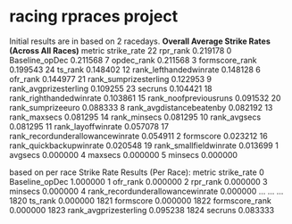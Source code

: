 # racing rpraces project

Initial results are in based on 2 racedays.
**Overall Average Strike Rates (Across All Races)**
                              metric  strike_rate
22                          rpr_rank     0.219178
0                     Baseline_opDec     0.211568
7                         opdec_rank     0.211568
3                     formscore_rank     0.199543
24                           ts_rank     0.148402
12            rank_lefthandedwinrate     0.148128
6                           ofr_rank     0.144977
21             rank_sumprizesterling     0.122953
9              rank_avgprizesterling     0.109255
23                           secruns     0.104421
18           rank_righthandedwinrate     0.103861
15             rank_noofpreviousruns     0.091532
20                 rank_sumprizeeuro     0.088333
8           rank_avgdistancebeatenby     0.082192
13                      rank_maxsecs     0.081295
14                      rank_minsecs     0.081295
10                      rank_avgsecs     0.081295
11                rank_layoffwinrate     0.057078
17  rank_recordunderallowancewinrate     0.054911
2                          formscore     0.023212
16           rank_quickbackupwinrate     0.020548
19            rank_smallfieldwinrate     0.013699
1                            avgsecs     0.000000
4                            maxsecs     0.000000
5                            minsecs     0.000000


based on per race 
Strike Rate Results (Per Race):
                                metric  strike_rate
0                       Baseline_opDec     1.000000
1                             ofr_rank     0.000000
2                             rpr_rank     0.000000
3                              minsecs     0.000000
4     rank_recordunderallowancewinrate     0.000000
...                                ...          ...
1820                           ts_rank     0.000000
1821                         formscore     0.000000
1822                    formscore_rank     0.000000
1823             rank_avgprizesterling     0.095238
1824                           secruns     0.083333

